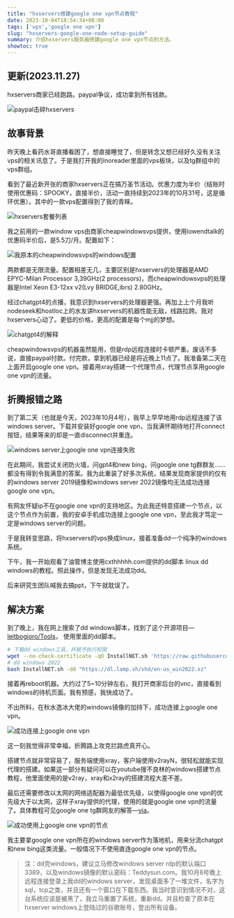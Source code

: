 ```yaml
---
title: "hxservers搭建google one vpn节点教程"
date: 2023-10-04T18:54:34+08:00
tags: ['vps','google one vpn']
slug: "hxservers-google-one-node-setup-guide"
summary: 介绍hxservers服务器搭建google one vpn节点的方法。
showtoc: true
---
```


## 更新(2023.11.27)

hxservers商家已经跑路。paypal争议，成功拿到所有钱款。

![paypal击碎hxservers](https://vip2.loli.io/2023/11/28/uQaqb8pPtS67weU.webp)

## 故事背景

昨天晚上看药水哥直播看困了，想直接睡觉了，但是转念又想已经好久没有关注vps的相关讯息了。于是我打开我的inoreader里面的vps板块，以及tg群组中的vps群组。

看到了最近新开张的商家hxservers正在搞万圣节活动。优惠力度为半价（结账时使用优惠码：SPOOKY，直接半价，活动一直持续到2023年的10月31号，这是循环优惠）。其中的一款vps配置得到了我的青睐。

![hxservers套餐列表](https://vip2.loli.io/2023/10/04/HGtswIrAfimBlOW.webp)

我之前用的一款window vps由商家cheapwindowsvps提供，使用lowendtalk的优惠码半价后，是5.5刀/月。配置如下：

![我原本的cheapwindowsvps的windows配置](https://vip2.loli.io/2023/10/04/ydGUwoKfrMt2aP5.webp)

两款都是无限流量。配置相差无几，主要区别是hxservers的处理器是AMD EPYC-Milan Processor 3,39GHz(2 processors)，而cheapwindowsvps的处理器是Intel Xeon E3-12xx v2(Lvy BRIDGE,ibrs) 2.80GHz。

经过chatgpt4的点播，我意识到hxservers的处理器更强。再加上上个月我听nodeseek和hostloc上的水友讲hxservers的机器性能无敌，线路拉跨。我对hxservers心动了。更低的价格，更高的配置是每个mjj的梦想。

![chatgpt4的解释](https://vip2.loli.io/2023/10/04/yA2q8QHlMnwLVvh.webp)

cheapwindowsvps的机器虽然能用，但是rdp远程连接时卡顿严重。废话不多说，直接paypal付款。付完款，拿到机器已经是将近晚上11点了。我准备第二天在上面开启google one vpn。接着用xray搭建一个代理节点，代理节点享用google one vpn的流量。

## 折腾报错之路

到了第二天（也就是今天，2023年10月4号），我早上早早地用rdp远程连接了该windows server。下载并安装好google one vpn，当我满怀期待地打开connect按钮，结果等来的却是一直disconnect并重连。

![windows server上google one vpn连接失败](https://vip2.loli.io/2023/10/04/CT5S1qNzAJ6rW8U.webp)

在此期间，我尝试关闭防火墙，问gpt4和new bing，问google one tg群群友......都没有得到令我满意的答案。我为此重装了好多次系统，结果发现商家提供的仅有的windows server 2019镜像和windows server 2022镜像均无法成功连接google one vpn。

有网友怀疑ip不在google one vpn的支持地区。为此我还特意搭建一个节点，以这个节点作为前置，我的安卓手机成功连接上google one vpn，至此我才笃定一定是windows server的问题。

于是我转变思路，将hxservers的vps换成linux，接着准备dd一个纯净的windows系统。

下午，我一开始观看了油管博主使用cxthhhhh.com提供的dd脚本 linux dd windows的教程。照此操作，但是发现无法成功dd。

后来研究生团队喊我去搞ppt，下午就耽误了。

## 解决方案

到了晚上，我在网上搜索了dd windows脚本，找到了这个开源项目—[leitbogioro/Tools](https://github.com/leitbogioro/Tools)，
使用里面的dd脚本。

```bash
# 下载dd windows工具，并赋予执行权限
wget --no-check-certificate -qO InstallNET.sh 'https://raw.githubusercontent.com/leitbogioro/Tools/master/Linux_reinstall/InstallNET.sh' && chmod a+x InstallNET.sh
# dd windows 2022
bash InstallNET.sh -dd "https://dl.lamp.sh/vhd/en-us_win2022.xz"
```

接着再reboot机器。大约过了5~10分钟左右，我打开商家后台的vnc，直接看到windows的待机页面。我有预感，我快成功了。

不出所料，在秋水逸冰大佬的windows镜像的加持下，成功连接上google one vpn。

![成功连接上google one vpn](https://vip2.loli.io/2023/10/04/CDQ2sSr4pMJxHGo.webp)

这一刻我觉得非常幸福，折腾路上攻克拦路虎真开心。

搭建节点就非常容易了，服务端使用xray，客户端使用v2rayN，很轻松就能实现代理的搭建。如果这一部分有疑问可以在youtube搜不良林的windows搭建节点教程，他里面使用的是v2ray，xray和x2ray的搭建流程大差不差。

最后还需要修改以太网的网络适配器为最低优先级，以使得google one vpn的优先级大于以太网，这样子xray提供的代理，使用的就是google one vpn的流量了。具体教程可见google one tg群网友的解答—[via](https://t.me/googleonevpn/15907)。

![成功使用上google one vpn的节点](https://vip2.loli.io/2023/10/04/cah5tHiUX84nGls.webp)

我主要拿google one vpn所在的windows server作为落地机，用来分流chatgpt和new bing这类流量。一般情况下不使用直连google one vpn的节点。

> 注：dd完windows，建议立马修改windows server rdp的默认端口3389，以及windows镜像的默认密码：Teddysun.com。我10月8号晚上远程连接登录上我dd的windows server，发现桌面多了一堆文件，名字为sql，tcp之类，并且还有一个窗口在下载东西。我当时意识到情况不对，这台系统应该是被黑了，我立马重置了系统，重新dd。并且检查了原本在hxserver windows上登陆过的谷歌账号，登出所有设备。

